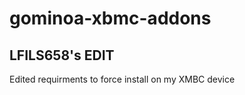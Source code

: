 gominoa-xbmc-addons
===================

## LFILS658's EDIT
Edited requirments to force install on my XMBC device

